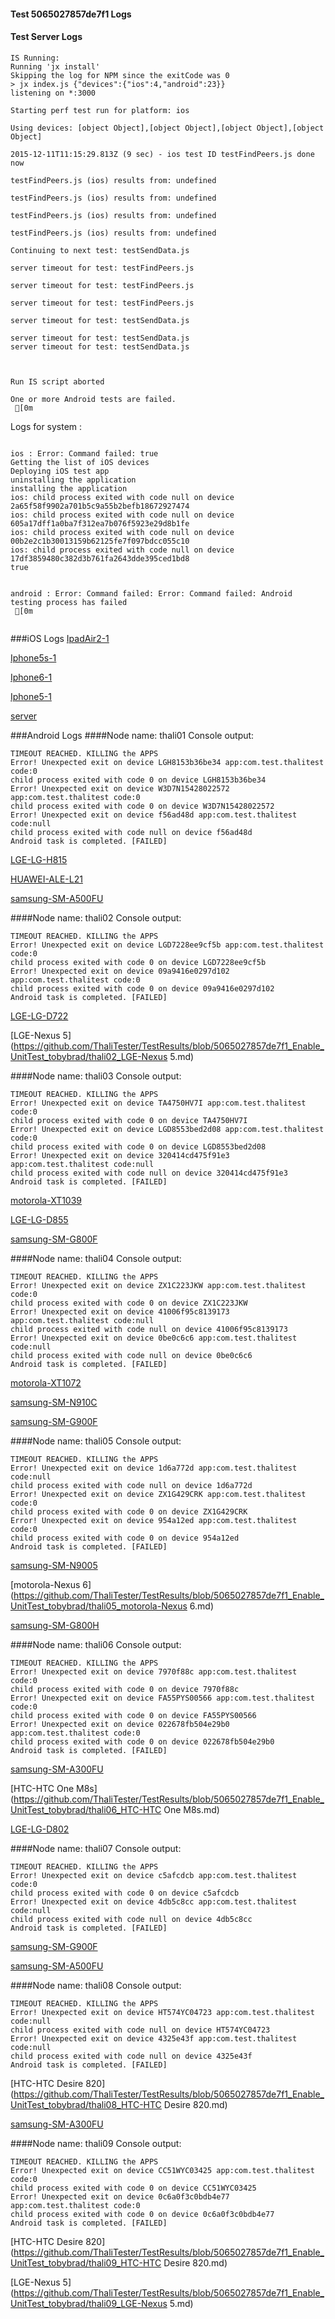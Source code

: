 #### Test 5065027857de7f1 Logs

#### Test Server Logs
```
IS Running:
Running 'jx install'
Skipping the log for NPM since the exitCode was 0
> jx index.js {"devices":{"ios":4,"android":23}}
listening on *:3000

Starting perf test run for platform: ios

Using devices: [object Object],[object Object],[object Object],[object Object]

2015-12-11T11:15:29.813Z (9 sec) - ios test ID testFindPeers.js done now

testFindPeers.js (ios) results from: undefined

testFindPeers.js (ios) results from: undefined

testFindPeers.js (ios) results from: undefined

testFindPeers.js (ios) results from: undefined

Continuing to next test: testSendData.js

server timeout for test: testFindPeers.js

server timeout for test: testFindPeers.js

server timeout for test: testFindPeers.js

server timeout for test: testSendData.js

server timeout for test: testSendData.js
server timeout for test: testSendData.js


 
Run IS script aborted
 
One or more Android tests are failed.
 [0m

```


Logs for system : 
```

ios : Error: Command failed: true
Getting the list of iOS devices 
Deploying iOS test app 
uninstalling the application 
installing the application 
ios: child process exited with code null on device 2a65f58f9902a701b5c9a55b2befb18672927474 
ios: child process exited with code null on device 605a17dff1a0ba7f312ea7b076f5923e29d8b1fe 
ios: child process exited with code null on device 00b2e2c1b30013159b62125fe7f097bdcc055c10 
ios: child process exited with code null on device 17df3859480c382d3b761fa2643dde395ced1bd8 
true


android : Error: Command failed: Error: Command failed: Android testing process has failed
 [0m


```
###iOS Logs
[IpadAir2-1](https://github.com/ThaliTester/TestResults/blob/5065027857de7f1_Enable_UnitTest_tobybrad/iOS_IpadAir2-1.md)

[Iphone5s-1](https://github.com/ThaliTester/TestResults/blob/5065027857de7f1_Enable_UnitTest_tobybrad/iOS_Iphone5s-1.md)

[Iphone6-1](https://github.com/ThaliTester/TestResults/blob/5065027857de7f1_Enable_UnitTest_tobybrad/iOS_Iphone6-1.md)

[Iphone5-1](https://github.com/ThaliTester/TestResults/blob/5065027857de7f1_Enable_UnitTest_tobybrad/iOS_Iphone5-1.md)

[server](https://github.com/ThaliTester/TestResults/blob/5065027857de7f1_Enable_UnitTest_tobybrad/iOS_server.md)


###Android Logs
####Node name: thali01
Console output:
```
TIMEOUT REACHED. KILLING the APPS
Error! Unexpected exit on device LGH8153b36be34 app:com.test.thalitest code:0 
child process exited with code 0 on device LGH8153b36be34 
Error! Unexpected exit on device W3D7N15428022572 app:com.test.thalitest code:0 
child process exited with code 0 on device W3D7N15428022572 
Error! Unexpected exit on device f56ad48d app:com.test.thalitest code:null 
child process exited with code null on device f56ad48d 
Android task is completed. [FAILED]
```
[LGE-LG-H815](https://github.com/ThaliTester/TestResults/blob/5065027857de7f1_Enable_UnitTest_tobybrad/thali01_LGE-LG-H815.md)

[HUAWEI-ALE-L21](https://github.com/ThaliTester/TestResults/blob/5065027857de7f1_Enable_UnitTest_tobybrad/thali01_HUAWEI-ALE-L21.md)

[samsung-SM-A500FU](https://github.com/ThaliTester/TestResults/blob/5065027857de7f1_Enable_UnitTest_tobybrad/thali01_samsung-SM-A500FU.md)

####Node name: thali02
Console output:
```
TIMEOUT REACHED. KILLING the APPS
Error! Unexpected exit on device LGD7228ee9cf5b app:com.test.thalitest code:0 
child process exited with code 0 on device LGD7228ee9cf5b 
Error! Unexpected exit on device 09a9416e0297d102 app:com.test.thalitest code:0 
child process exited with code 0 on device 09a9416e0297d102 
Android task is completed. [FAILED]
```
[LGE-LG-D722](https://github.com/ThaliTester/TestResults/blob/5065027857de7f1_Enable_UnitTest_tobybrad/thali02_LGE-LG-D722.md)

[LGE-Nexus 5](https://github.com/ThaliTester/TestResults/blob/5065027857de7f1_Enable_UnitTest_tobybrad/thali02_LGE-Nexus 5.md)

####Node name: thali03
Console output:
```
TIMEOUT REACHED. KILLING the APPS
Error! Unexpected exit on device TA4750HV7I app:com.test.thalitest code:0 
child process exited with code 0 on device TA4750HV7I 
Error! Unexpected exit on device LGD8553bed2d08 app:com.test.thalitest code:0 
child process exited with code 0 on device LGD8553bed2d08 
Error! Unexpected exit on device 320414cd475f91e3 app:com.test.thalitest code:null 
child process exited with code null on device 320414cd475f91e3 
Android task is completed. [FAILED]
```
[motorola-XT1039](https://github.com/ThaliTester/TestResults/blob/5065027857de7f1_Enable_UnitTest_tobybrad/thali03_motorola-XT1039.md)

[LGE-LG-D855](https://github.com/ThaliTester/TestResults/blob/5065027857de7f1_Enable_UnitTest_tobybrad/thali03_LGE-LG-D855.md)

[samsung-SM-G800F](https://github.com/ThaliTester/TestResults/blob/5065027857de7f1_Enable_UnitTest_tobybrad/thali03_samsung-SM-G800F.md)

####Node name: thali04
Console output:
```
TIMEOUT REACHED. KILLING the APPS
Error! Unexpected exit on device ZX1C223JKW app:com.test.thalitest code:0 
child process exited with code 0 on device ZX1C223JKW 
Error! Unexpected exit on device 41006f95c8139173 app:com.test.thalitest code:null 
child process exited with code null on device 41006f95c8139173 
Error! Unexpected exit on device 0be0c6c6 app:com.test.thalitest code:null 
child process exited with code null on device 0be0c6c6 
Android task is completed. [FAILED]
```
[motorola-XT1072](https://github.com/ThaliTester/TestResults/blob/5065027857de7f1_Enable_UnitTest_tobybrad/thali04_motorola-XT1072.md)

[samsung-SM-N910C](https://github.com/ThaliTester/TestResults/blob/5065027857de7f1_Enable_UnitTest_tobybrad/thali04_samsung-SM-N910C.md)

[samsung-SM-G900F](https://github.com/ThaliTester/TestResults/blob/5065027857de7f1_Enable_UnitTest_tobybrad/thali04_samsung-SM-G900F.md)

####Node name: thali05
Console output:
```
TIMEOUT REACHED. KILLING the APPS
Error! Unexpected exit on device 1d6a772d app:com.test.thalitest code:null 
child process exited with code null on device 1d6a772d 
Error! Unexpected exit on device ZX1G429CRK app:com.test.thalitest code:0 
child process exited with code 0 on device ZX1G429CRK 
Error! Unexpected exit on device 954a12ed app:com.test.thalitest code:0 
child process exited with code 0 on device 954a12ed 
Android task is completed. [FAILED]
```
[samsung-SM-N9005](https://github.com/ThaliTester/TestResults/blob/5065027857de7f1_Enable_UnitTest_tobybrad/thali05_samsung-SM-N9005.md)

[motorola-Nexus 6](https://github.com/ThaliTester/TestResults/blob/5065027857de7f1_Enable_UnitTest_tobybrad/thali05_motorola-Nexus 6.md)

[samsung-SM-G800H](https://github.com/ThaliTester/TestResults/blob/5065027857de7f1_Enable_UnitTest_tobybrad/thali05_samsung-SM-G800H.md)

####Node name: thali06
Console output:
```
TIMEOUT REACHED. KILLING the APPS
Error! Unexpected exit on device 7970f88c app:com.test.thalitest code:0 
child process exited with code 0 on device 7970f88c 
Error! Unexpected exit on device FA55PYS00566 app:com.test.thalitest code:0 
child process exited with code 0 on device FA55PYS00566 
Error! Unexpected exit on device 022678fb504e29b0 app:com.test.thalitest code:0 
child process exited with code 0 on device 022678fb504e29b0 
Android task is completed. [FAILED]
```
[samsung-SM-A300FU](https://github.com/ThaliTester/TestResults/blob/5065027857de7f1_Enable_UnitTest_tobybrad/thali06_samsung-SM-A300FU.md)

[HTC-HTC One M8s](https://github.com/ThaliTester/TestResults/blob/5065027857de7f1_Enable_UnitTest_tobybrad/thali06_HTC-HTC One M8s.md)

[LGE-LG-D802](https://github.com/ThaliTester/TestResults/blob/5065027857de7f1_Enable_UnitTest_tobybrad/thali06_LGE-LG-D802.md)

####Node name: thali07
Console output:
```
TIMEOUT REACHED. KILLING the APPS
Error! Unexpected exit on device c5afcdcb app:com.test.thalitest code:0 
child process exited with code 0 on device c5afcdcb 
Error! Unexpected exit on device 4db5c8cc app:com.test.thalitest code:null 
child process exited with code null on device 4db5c8cc 
Android task is completed. [FAILED]
```
[samsung-SM-G900F](https://github.com/ThaliTester/TestResults/blob/5065027857de7f1_Enable_UnitTest_tobybrad/thali07_samsung-SM-G900F.md)

[samsung-SM-A500FU](https://github.com/ThaliTester/TestResults/blob/5065027857de7f1_Enable_UnitTest_tobybrad/thali07_samsung-SM-A500FU.md)

####Node name: thali08
Console output:
```
TIMEOUT REACHED. KILLING the APPS
Error! Unexpected exit on device HT574YC04723 app:com.test.thalitest code:null 
child process exited with code null on device HT574YC04723 
Error! Unexpected exit on device 4325e43f app:com.test.thalitest code:null 
child process exited with code null on device 4325e43f 
Android task is completed. [FAILED]
```
[HTC-HTC Desire 820](https://github.com/ThaliTester/TestResults/blob/5065027857de7f1_Enable_UnitTest_tobybrad/thali08_HTC-HTC Desire 820.md)

[samsung-SM-A300FU](https://github.com/ThaliTester/TestResults/blob/5065027857de7f1_Enable_UnitTest_tobybrad/thali08_samsung-SM-A300FU.md)

####Node name: thali09
Console output:
```
TIMEOUT REACHED. KILLING the APPS
Error! Unexpected exit on device CC51WYC03425 app:com.test.thalitest code:0 
child process exited with code 0 on device CC51WYC03425 
Error! Unexpected exit on device 0c6a0f3c0bdb4e77 app:com.test.thalitest code:0 
child process exited with code 0 on device 0c6a0f3c0bdb4e77 
Android task is completed. [FAILED]
```
[HTC-HTC Desire 820](https://github.com/ThaliTester/TestResults/blob/5065027857de7f1_Enable_UnitTest_tobybrad/thali09_HTC-HTC Desire 820.md)

[LGE-Nexus 5](https://github.com/ThaliTester/TestResults/blob/5065027857de7f1_Enable_UnitTest_tobybrad/thali09_LGE-Nexus 5.md)




